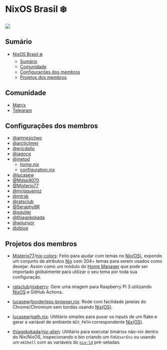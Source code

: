 # NixOS Brasil ❄️

![](./arte/verde-horizontal.png)

## Sumário

- [NixOS Brasil ❄️](#nixos-brasil-️)
  - [Sumário](#sumário)
  - [Comunidade](#comunidade)
  - [Configurações dos membros](#configurações-dos-membros)
  - [Projetos dos membros](#projetos-dos-membros)

## Comunidade

- [Matrix](https://matrix.to/#/!NvobJHtwbYxkhqfmXF:matrix.org)
- [Telegram](https://t.me/nixosbrasil)

## Configurações dos membros

- [@amnesictwo](https://gitlab.com/amnesictwo/mydotfiles.git)
- [@arcticlimer](https://github.com/arcticlimer/dotfiles)
- [@ericdallo](https://github.com/ericdallo/dotfiles)
- [@iagocq](https://github.com/iagocq/nixos-config)
- [@jnetod](https://gitlab.com/jjjnnn)
  - [home.nix](https://gitlab.com/-/snippets/1879164)
  - [configuration.nix](https://gitlab.com/-/snippets/1880962)
- [@lucasew](http://github.com/lucasew/nixcfg)
- [@Mdsp9070](https://github.com/Mdsp9070/dotfiles)
- [@Misterio77](https://github.com/Misterio77/nix-config)
- [@mrioqueiroz](https://github.com/mrioqueiroz/dotfiles)
- [@mtrsk](https://github.com/mtrsk/nixos-config)
- [@ratsclub](https://github.com/ratsclub/dotfiles)
- [@SeraphyBR](https://github.com/SeraphyBR/dotfiles)
- [@squiter](https://github.com/squiter/nix-config)
- [@thiagokokada](https://github.com/thiagokokada/nix-configs)
- [@wjjunyor](https://github.com/wjjunyor/My-NixOS-Configuration)
- [@zbioe](https://github.com/zbioe/dotnix)

## Projetos dos membros

- [Misterio77][]/[nix-colors](https://github.com/Misterio77/nix-colors):
  Feito para ajudar com temas no [Nix(OS)][], expondo um conjunto de atributos
  [Nix][] com 204+ temas para serem usados como desejar. Assim como um módulo do
  [Home Manager][] que pode ser importado globalmente para utilizar o seu tema
  por toda sua configuração.

- [ratsclub][]/[nixberry](https://github.com/ratsclub/nixberry): Gere uma imagem
  para Raspberry Pi 3 utilizando [NixOS] e GitHub Actions.

- [lucasew][]/[borderless-browser.nix](https://github.com/lucasew/borderless-browser.nix):
  Rode com facilidade janelas do Chrome/Chromium sem bordas usando [Nix(OS)].

- [lucasew][]/[path.nix](https://github.com/lucasew/path.nix):
  Utilitário simples para puxar os inputs de um flake e gerar a variável de ambiente `NIX_PATH` correspondente [Nix(OS)].
  
- [thiagokokada]/[nix-alien](https://github.com/thiagokokada/nix-alien):
  Utilitário para executar binários não-nix dentro do Nix/NixOS, inspecionando o bin criando um `FHSUserEnv` ou usando um `mkShell` com as variáveis do [`nix-ld`](https://github.com/Mic92/nix-ld) pré-setadas.

[amnesictwo]: https://gitlab.com/amnesictwo
[ericdallo]: https://github.com/ericdallo
[iagocq]: https://github.com/iagocq
[jnetod]: https://gitlab.com/jjjnnn
[lucasew]: https://github.com/lucasew
[mdsp9070]: https://github.com/Mdsp9070
[misterio77]: https://github.com/Misterio77
[mrioqueiroz]: https://github.com/mrioqueiroz
[mtrsk]: https://github.com/mtrsk
[ratsclub]: https://github.com/ratsclub/
[seraphybr]: https://github.com/SeraphyBR
[squiter]: https://github.com/squiter
[thiagokokada]: https://github.com/thiagokokada
[wjjunyor]: https://github.com/wjjunyor
[zbioe]: https://github.com/zbioe
[nix(os)]: https://nixos.org
[nix]: https://nixos.org
[nixos]: https://nixos.org
[home manager]: https://github.com/nix-community/home-manager
